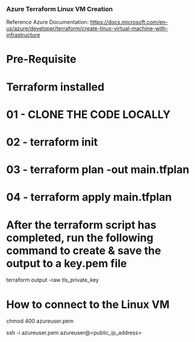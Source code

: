 ### Azure Terraform Linux VM Creation 

Reference Azure Documentation: https://docs.microsoft.com/en-us/azure/developer/terraform/create-linux-virtual-machine-with-infrastructure

# Pre-Requisite 

# Terraform installed 

# 01 - CLONE THE CODE LOCALLY 
# 02 - terraform init
# 03 - terraform plan -out main.tfplan
# 04 - terraform apply main.tfplan

# After the terraform script has completed, run the following command to create & save the output to a key.pem file

terraform output -raw tls_private_key

# How to connect to the Linux VM 

chmod 400 azureuser.pem

ssh -i azureuser.pem azureuser@<public_ip_address>
